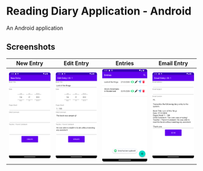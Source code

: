 
# Reading Diary Application - Android

An Android application


## Screenshots

New Entry|Edit Entry|Entries|Email Entry
:-------------------------:|:-------------------------:|:-------------------------:|:-------------------------:
![](https://raw.githubusercontent.com/ParaMahalingam/Reading-Diary-Android/main/screenshots/new%20entry.png?raw=true)  |  ![](https://raw.githubusercontent.com/ParaMahalingam/Reading-Diary-Android/main/screenshots/edit.png?raw=true)  |  ![](https://raw.githubusercontent.com/ParaMahalingam/Reading-Diary-Android/main/screenshots/entries.png?raw=true)  |  ![](https://raw.githubusercontent.com/ParaMahalingam/Reading-Diary-Android/main/screenshots/email.png?raw=true)

